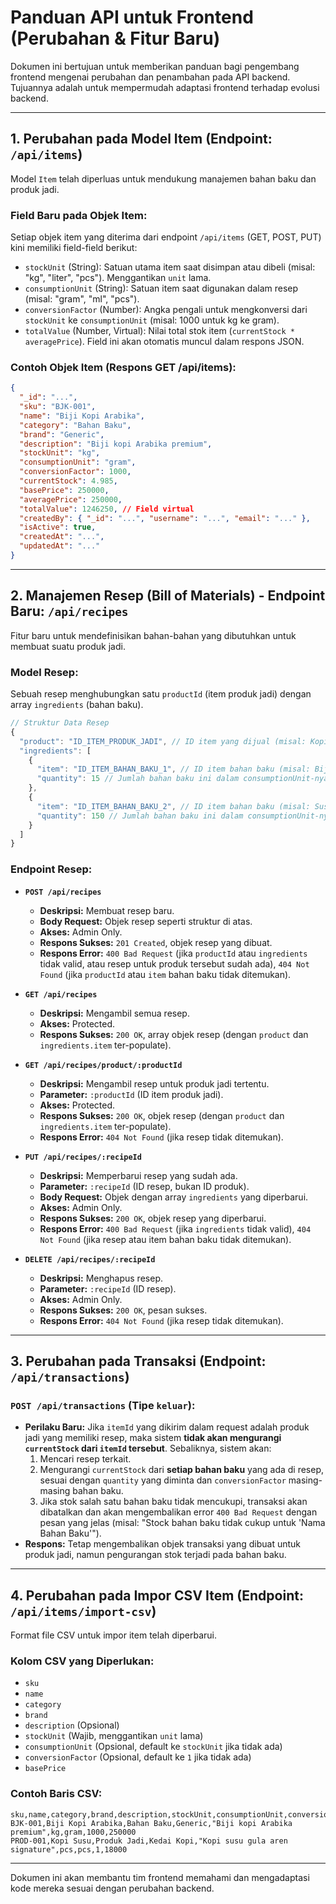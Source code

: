 # Panduan API untuk Frontend (Perubahan & Fitur Baru)

Dokumen ini bertujuan untuk memberikan panduan bagi pengembang frontend mengenai perubahan dan penambahan pada API backend. Tujuannya adalah untuk mempermudah adaptasi frontend terhadap evolusi backend.

---

## 1. Perubahan pada Model Item (Endpoint: `/api/items`)

Model `Item` telah diperluas untuk mendukung manajemen bahan baku dan produk jadi.

### Field Baru pada Objek Item:

Setiap objek item yang diterima dari endpoint `/api/items` (GET, POST, PUT) kini memiliki field-field berikut:

*   `stockUnit` (String): Satuan utama item saat disimpan atau dibeli (misal: "kg", "liter", "pcs"). Menggantikan `unit` lama.
*   `consumptionUnit` (String): Satuan item saat digunakan dalam resep (misal: "gram", "ml", "pcs").
*   `conversionFactor` (Number): Angka pengali untuk mengkonversi dari `stockUnit` ke `consumptionUnit` (misal: 1000 untuk kg ke gram).
*   `totalValue` (Number, Virtual): Nilai total stok item (`currentStock * averagePrice`). Field ini akan otomatis muncul dalam respons JSON.

### Contoh Objek Item (Respons GET /api/items):

```json
{
  "_id": "...",
  "sku": "BJK-001",
  "name": "Biji Kopi Arabika",
  "category": "Bahan Baku",
  "brand": "Generic",
  "description": "Biji kopi Arabika premium",
  "stockUnit": "kg",
  "consumptionUnit": "gram",
  "conversionFactor": 1000,
  "currentStock": 4.985,
  "basePrice": 250000,
  "averagePrice": 250000,
  "totalValue": 1246250, // Field virtual
  "createdBy": { "_id": "...", "username": "...", "email": "..." },
  "isActive": true,
  "createdAt": "...",
  "updatedAt": "..."
}
```

---

## 2. Manajemen Resep (Bill of Materials) - Endpoint Baru: `/api/recipes`

Fitur baru untuk mendefinisikan bahan-bahan yang dibutuhkan untuk membuat suatu produk jadi.

### Model Resep:

Sebuah resep menghubungkan satu `productId` (item produk jadi) dengan array `ingredients` (bahan baku).

```javascript
// Struktur Data Resep
{
  "product": "ID_ITEM_PRODUK_JADI", // ID item yang dijual (misal: Kopi Susu)
  "ingredients": [
    {
      "item": "ID_ITEM_BAHAN_BAKU_1", // ID item bahan baku (misal: Biji Kopi)
      "quantity": 15 // Jumlah bahan baku ini dalam consumptionUnit-nya (misal: 15 gram)
    },
    {
      "item": "ID_ITEM_BAHAN_BAKU_2", // ID item bahan baku (misal: Susu UHT)
      "quantity": 150 // Jumlah bahan baku ini dalam consumptionUnit-nya (misal: 150 ml)
    }
  ]
}
```

### Endpoint Resep:

*   **`POST /api/recipes`**
    *   **Deskripsi:** Membuat resep baru.
    *   **Body Request:** Objek resep seperti struktur di atas.
    *   **Akses:** Admin Only.
    *   **Respons Sukses:** `201 Created`, objek resep yang dibuat.
    *   **Respons Error:** `400 Bad Request` (jika `productId` atau `ingredients` tidak valid, atau resep untuk produk tersebut sudah ada), `404 Not Found` (jika `productId` atau `item` bahan baku tidak ditemukan).

*   **`GET /api/recipes`**
    *   **Deskripsi:** Mengambil semua resep.
    *   **Akses:** Protected.
    *   **Respons Sukses:** `200 OK`, array objek resep (dengan `product` dan `ingredients.item` ter-populate).

*   **`GET /api/recipes/product/:productId`**
    *   **Deskripsi:** Mengambil resep untuk produk jadi tertentu.
    *   **Parameter:** `:productId` (ID item produk jadi).
    *   **Akses:** Protected.
    *   **Respons Sukses:** `200 OK`, objek resep (dengan `product` dan `ingredients.item` ter-populate).
    *   **Respons Error:** `404 Not Found` (jika resep tidak ditemukan).

*   **`PUT /api/recipes/:recipeId`**
    *   **Deskripsi:** Memperbarui resep yang sudah ada.
    *   **Parameter:** `:recipeId` (ID resep, bukan ID produk).
    *   **Body Request:** Objek dengan array `ingredients` yang diperbarui.
    *   **Akses:** Admin Only.
    *   **Respons Sukses:** `200 OK`, objek resep yang diperbarui.
    *   **Respons Error:** `400 Bad Request` (jika `ingredients` tidak valid), `404 Not Found` (jika resep atau item bahan baku tidak ditemukan).

*   **`DELETE /api/recipes/:recipeId`**
    *   **Deskripsi:** Menghapus resep.
    *   **Parameter:** `:recipeId` (ID resep).
    *   **Akses:** Admin Only.
    *   **Respons Sukses:** `200 OK`, pesan sukses.
    *   **Respons Error:** `404 Not Found` (jika resep tidak ditemukan).

---

## 3. Perubahan pada Transaksi (Endpoint: `/api/transactions`)

### `POST /api/transactions` (Tipe `keluar`):

*   **Perilaku Baru:** Jika `itemId` yang dikirim dalam request adalah produk jadi yang memiliki resep, maka sistem **tidak akan mengurangi `currentStock` dari `itemId` tersebut**. Sebaliknya, sistem akan:
    1.  Mencari resep terkait.
    2.  Mengurangi `currentStock` dari **setiap bahan baku** yang ada di resep, sesuai dengan `quantity` yang diminta dan `conversionFactor` masing-masing bahan baku.
    3.  Jika stok salah satu bahan baku tidak mencukupi, transaksi akan dibatalkan dan akan mengembalikan error `400 Bad Request` dengan pesan yang jelas (misal: "Stock bahan baku tidak cukup untuk 'Nama Bahan Baku'").
*   **Respons:** Tetap mengembalikan objek transaksi yang dibuat untuk produk jadi, namun pengurangan stok terjadi pada bahan baku.

---

## 4. Perubahan pada Impor CSV Item (Endpoint: `/api/items/import-csv`)

Format file CSV untuk impor item telah diperbarui.

### Kolom CSV yang Diperlukan:

*   `sku`
*   `name`
*   `category`
*   `brand`
*   `description` (Opsional)
*   `stockUnit` (Wajib, menggantikan `unit` lama)
*   `consumptionUnit` (Opsional, default ke `stockUnit` jika tidak ada)
*   `conversionFactor` (Opsional, default ke `1` jika tidak ada)
*   `basePrice`

### Contoh Baris CSV:

```csv
sku,name,category,brand,description,stockUnit,consumptionUnit,conversionFactor,basePrice
BJK-001,Biji Kopi Arabika,Bahan Baku,Generic,"Biji kopi Arabika premium",kg,gram,1000,250000
PROD-001,Kopi Susu,Produk Jadi,Kedai Kopi,"Kopi susu gula aren signature",pcs,pcs,1,18000
```

---

Dokumen ini akan membantu tim frontend memahami dan mengadaptasi kode mereka sesuai dengan perubahan backend.